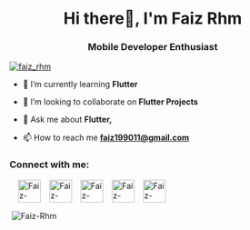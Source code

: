 
<h1 align="center">Hi there👋, I'm Faiz Rhm</h1>
<h3 align="center">Mobile Developer Enthusiast</h3>

<p align="left"> <a href="https://twitter.com/faiz_rhm" target="blank"><img src="https://img.shields.io/twitter/follow/faiz_rhm?logo=twitter&style=for-the-badge" alt="faiz_rhm" /></a> </p>

- 🌱 I’m currently learning **Flutter**

- 👯 I’m looking to collaborate on **Flutter Projects**

- 💬 Ask me about **Flutter,**

- 📫 How to reach me **faiz199011@gmail.com**


<h3 align="left">Connect with me:</h3>
<p align="left" style="display: flex; align-items:center">
<a href="https://twitter.com/faiz_rhm/" target="blank" style="margin-left:15px"><img align="center" src="https://github.com/Faiz-rhm/Faiz-Rhm/assets/14290499/fc143d2e-2797-41b7-9518-2b9a4eddafa8" alt="Faiz-Rhm" height="40" width="40"></a>
<a href="https://www.linkedin.com/in/faiz-rhm/" target="blank" style="margin-left:15px"><img align="center" src="https://github.com/Faiz-rhm/Faiz-Rhm/assets/14290499/2b637d89-d892-4417-9a2f-ef799ed9e75e" alt="Faiz-Rhm" height="40" width="40"></a>
<a href="https://www.instagram.com/faiz.rhm/" target="blank" style="margin-left:15px"><img align="center" src="https://github.com/Faiz-rhm/Faiz-Rhm/assets/14290499/fa571070-f3a5-4b67-b913-61b7ae19abc8" alt="Faiz-Rhm" height="40" width="40"></a>
<a href="https://www.instagram.com/faiz.rhm/" target="blank" style="margin-left:15px"><img align="center" src="https://github.com/Faiz-rhm/Faiz-Rhm/assets/14290499/2e6ffb8b-6e61-4d80-b260-ddcd0d8a1e78" alt="Faiz-Rhm" height="40" width="40"></a>
<a href="https://www.youtube.com/@FaizRhm/" target="blank" style="margin-left:15px"><img align="center" src="https://github.com/Faiz-rhm/Faiz-Rhm/assets/14290499/43822d30-a439-4e9d-9eed-23202558f4f6" alt="Faiz-Rhm" height="40" width="40"></a>
</p>

<!-- <h3 align="left">Support:</h3>
<p><a href="https://ko-fi.com/saurra3h"> <img align="left" src="https://cdn.ko-fi.com/cdn/kofi3.png?v=3" height="50" width="210" alt="saurra3h" /></a></p><br><br> -->

<p>&nbsp;<img align="center" src="https://github-readme-stats.vercel.app/api?username=Faiz-rhm&show_icons=true&locale=en" alt="Faiz-Rhm" /></p>

    
